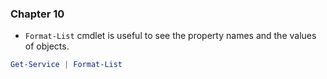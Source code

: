 ### Chapter 10

* `Format-List` cmdlet is useful to see the property names and the values of objects.

```powershell
Get-Service | Format-List
```





